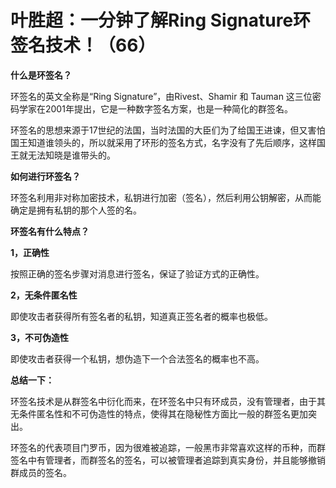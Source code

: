 # 叶胜超：一分钟了解Ring Signature环签名技术！（66）



  **什么是环签名？**



环签名的英文全称是“Ring Signature”，由Rivest、Shamir 和 Tauman 这三位密码学家在2001年提出，它是一种数字签名方案，也是一种简化的群签名。



环签名的思想来源于17世纪的法国，当时法国的大臣们为了给国王进谏，但又害怕国王知道谁领头的，所以就采用了环形的签名方式，名字没有了先后顺序，这样国王就无法知晓是谁带头的。



**如何进行环签名？**



环签名利用非对称加密技术，私钥进行加密（签名），然后利用公钥解密，从而能确定是拥有私钥的那个人签的名。



**环签名有什么特点？**



**1，正确性**



按照正确的签名步骤对消息进行签名，保证了验证方式的正确性。



**2，无条件匿名性**



即使攻击者获得所有签名者的私钥，知道真正签名者的概率也极低。



**3，不可伪造性**



即使攻击者获得一个私钥，想伪造下一个合法签名的概率也不高。



**总结一下：**



环签名技术是从群签名中衍化而来，在环签名中只有环成员，没有管理者，由于其无条件匿名性和不可伪造性的特点，使得其在隐秘性方面比一般的群签名更加突出。



环签名的代表项目门罗币，因为很难被追踪，一般黑市非常喜欢这样的币种，而群签名中有管理者，而群签名的签名，可以被管理者追踪到真实身份，并且能够撤销群成员的签名。
